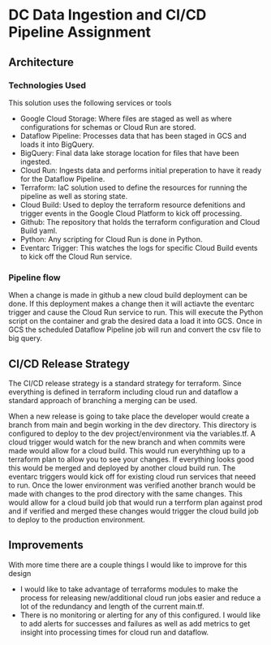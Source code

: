 # DC Data Ingestion and CI/CD Pipeline Assignment

## Architecture

### Technologies Used

This solution uses the following services or tools

- Google Cloud Storage: Where files are staged as well as where configurations for schemas or Cloud Run are stored.
- Dataflow Pipeline: Processes data that has been staged in GCS and loads it into BigQuery.
- BigQuery: Final data lake storage location for files that have been ingested.
- Cloud Run: Ingests data and performs initial preperation to have it ready for the Dataflow Pipeline.
- Terraform: IaC solution used to define the resources for running the pipeline as well as storing state.
- Cloud Build: Used to deploy the terraform resource defenitions and trigger events in the Google Cloud Platform to kick off processing.
- Github: The repository that holds the terraform configuration and Cloud Build yaml.
- Python: Any scripting for Cloud Run is done in Python.
- Eventarc Trigger: This watches the logs for specific Cloud Build events to kick off the Cloud Run service.

### Pipeline flow

When a change is made in github a new cloud build deployment can be done. If this deployment makes a change then it will actiavte the eventarc trigger and cause the Cloud Run service to run. This will execute the Python script on the container and grab the desired data a load it into GCS. Once in GCS the scheduled Dataflow Pipeline job will run and convert the csv file to big query.

## CI/CD Release Strategy

The CI/CD release strategy is a standard strategy for terraform. Since everything is defined in terraform including cloud run and dataflow a standard approach of branching a merging can be used.

When a new release is going to take place the developer would create a branch from main and begin working in the dev directory. This directory is configured to deploy to the dev project/environment via the variables.tf. A cloud trigger would watch for the new branch and when commits were made would allow for a cloud build. This would run everyhthing up to a terraform plan to allow you to see your changes. If everything looks good this would be merged and deployed by another cloud build run. The eventarc triggers would kick off for existing cloud run services that neeed to run. Once the lower environment was verified another branch would be made with changes to the prod directory with the same changes. This would allow for a cloud build job that would run a terrform plan against prod and if verified and merged these changes would trigger the cloud build job to deploy to the production environment.

## Improvements

With more time there are a couple things I would like to improve for this design

- I would like to take advantage of terraforms modules to make the process for releasing new/additional cloud run jobs easier and reduce a lot of the redundancy and length of the current main.tf.
- There is no monitoring or alerting for any of this configured. I would like to add alerts for successes and failures as well as add metrics to get insight into processing times for cloud run and dataflow.